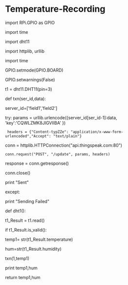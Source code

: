 # Temperature-Recording
import RPi.GPIO as GPIO

import time

import dht11

import httplib, urllib

import time

GPIO.setmode(GPIO.BOARD)

GPIO.setwarnings(False)

t1 = dht11.DHT11(pin=3)



def txn(ser_id,data):
    
server_id=['field1','field2']
    
try:
        params = urllib.urlencode({server_id[ser_id-1]:data, 'key':'CQWLZMK8JIGVIIBA' }) 
   
     headers = {"Content-typZZe": "application/x-www-form-urlencoded","Accept": "text/plain"}
        
conn = httplib.HTTPConnection("api.thingspeak.com:80")
    
    conn.request("POST", "/update", params, headers)
      
  response = conn.getresponse()
       
 conn.close()
      
  print "Sent"
    
except:
       
 print "Sending Failed"


def dht1():
  
  t1_Result = t1.read()
 
   if t1_Result.is_valid():
      
  temp1= str(t1_Result.temperature)
      
  hum=str(t1_Result.humidity)
      
  txn(1,temp1)
 
 print temp1,hum
    
return temp1,hum

